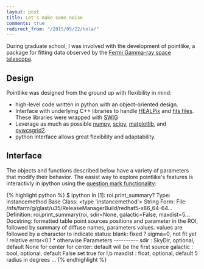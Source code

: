 ```yaml
---
layout: post
title: Let's make some noise
comments: true
redirect_from: "/2015/05/22/hola/"
---
```


During graduate school, I was involved with the development of pointlike, a package for fitting data observed by the [Fermi Gamma-ray space telescope](http://fermi.gsfc.nasa.gov).

## Design

Pointlike was designed from the ground up with flexibility in mind:

* high-level code written in python with an object-oriented design.
* Interface with underlying C++ libraries to handle [HEALPix](http://healpix.jpl.nasa.gov) and [fits files](http://fits.gsfc.nasa.gov). These libraries were wrapped with [SWIG](http://www.swig.org)
* Leverage as much as possible [numpy](http://www.numpy.org), [scipy](http://www.scipy.org), [matplotlib](http://matplotlib.org), and [pywcsgrid2](http://leejjoon.github.com/pywcsgrid2).
* python interface allows great flexibility and adaptability.

## Interface

The objects and functions described below have a variety of parameters that modify their behavior. The easist way to explore pointlike's features is interactivly in ipython using the [question mark functionality](http://ipython.org/ipython-doc/dev/interactive/tutorial.html#exploring-your-objects):

{% highlight python %}
$ ipython
In [1]: roi.print_summary?
Type:             instancemethod
Base Class:       <type 'instancemethod'>
String Form:   File:             /nfs/farm/g/glast/u35/ReleaseManagerBuild/redhat5-x86_64-64...
Definition:       roi.print_summary(roi, sdir=None, galactic=False, maxdist=5...
Docstring:
    formatted table point sources positions and parameter in the ROI,
        followed by summary of diffuse names, parameters values.
        values are followed by a character to indicate status:
            blank: fixed
            ?      sigma=0, not fit yet
            !      relative error<0.1
            *      otherwise
    Parameters
    ----------
         sdir : SkyDir, optional, default None for center
               for center: default will be the first source
         galactic : bool, optional, default False
             set true for l,b
         maxdist : float, optional, default 5
             radius in degrees
...
{% endhighlight %}
